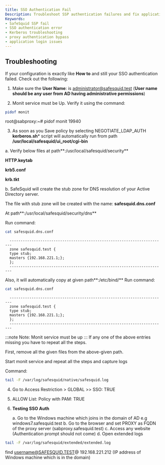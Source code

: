```yaml
---
title: SSO Authentication Fail  
Description: Troubleshoot SSP authentication failures and fix application compatibility issues caused by proxy authentication in SafeSquid. Learn how to verify Kerberos, DNS stub zones, and bypass authentication for unsupported apps.  
Keywords:  
- SafeSquid SSP fail  
- SSO authentication error  
- Kerberos troubleshooting  
- proxy authentication bypass  
- application login issues  
---
```


## Troubleshooting
If your configuration is exactly like **How to** and still your SSO authentication failed. Check out the following:

1.  Make sure the **User Name**: is administrator@safesquid.test (**User name should be any user from AD having administrative permissions**)

2.  Monit service must be Up. Verify it using the command:

```bash
pidof monit
```
root@sabproxy:~# pidof monit
19940

3.  As soon as you Save policy by selecting NEGOTIATE_LDAP_AUTH
**kerberos.sh*** script will automatically run from path **/usr/local/safesquid/ui_root/cgi-bin**

a.  Verify below files at path**:/usr/local/safesquid/security**

**HTTP.keytab**

**krb5.conf**

 **krb.tkt**

b.  SafeSquid will create the stub zone for DNS resolution of your Active Directory server.

The file with stub zone will be created with the name: **safesquid.dns.conf**

At path**:/usr/local/safesquid/security/dns**

Run command: 
```bash
cat safesquid.dns.conf
```
```
  -----------------------------------------------------------------------
  zone safesquid.test {
  type stub;
  masters {192.168.221.1;};
  };
  -----------------------------------------------------------------------
```
Also, it will automatically copy at given path**:/etc/bind/**
Run command: 
```bash
cat safesquid.dns.conf
```
```
  -----------------------------------------------------------------------
  zone safesquid.test {
  type stub;
  masters {192.168.221.1;};
  };
  -----------------------------------------------------------------------
```
:::note
Note: Monit service must be up
:::
If any one of the above entries missing you have to repeat all the steps.

First, remove all the given files from the above-given path.

Start monit service and repeat all the steps and capture logs

Command: 
```bash
tail -F /var/log/safesquid/native/safesquid.log
```
4.  Go to Access Restriction > GLOBAL >> SSO: TRUE
5.  ALLOW List: Policy with PAM: TRUE
6.  **Testing SSO Auth**

    a.  Go to the Windows machine which joins in the domain of AD e.g windows7.safesquid.test
    b.  Go to the browser and set PROXY as FQDN of the proxy server (sabproxy.safesquid.test)
    c.  Access any website (Authentication prompt should not come)
    d.  Open extended logs

```bash
tail -F /var/log/safesquid/extended/extended.log
```
find username@SAFESQUID.TEST@ 192.168.221.212 (IP address of Windows machine which is in the domain)
